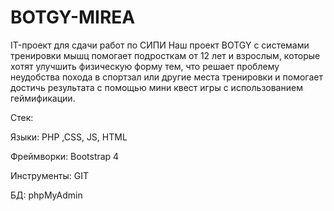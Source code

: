 # BOTGY-MIREA
IT-проект для сдачи работ по СИПИ
Наш проект BOTGY с системами тренировки мышц помогает подросткам от 12 лет и взрослым, которые хотят улучшить физическую форму тем, что решает проблему неудобства похода в спортзал или другие места тренировки и помогает достичь результата с помощью мини квест игры с использованием геймификации.

Стек:

Языки: PHP ,CSS, JS, HTML

Фреймворки: Bootstrap 4

Инструменты: GIT

БД: phpMyAdmin
